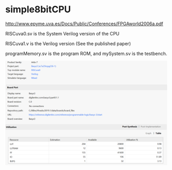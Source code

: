 # simple8bitCPU

http://www.epyme.uva.es/Docs/Public/Conferences/FPGAworld2006a.pdf

RISCuva0.sv is the System Verilog version of the CPU

RISCuva1.v is the Verilog version (See the published paper)

programMemory.sv is the program ROM, and mySystem.sv is the testbench.

![Resource utilization](resourceUtil.png)

